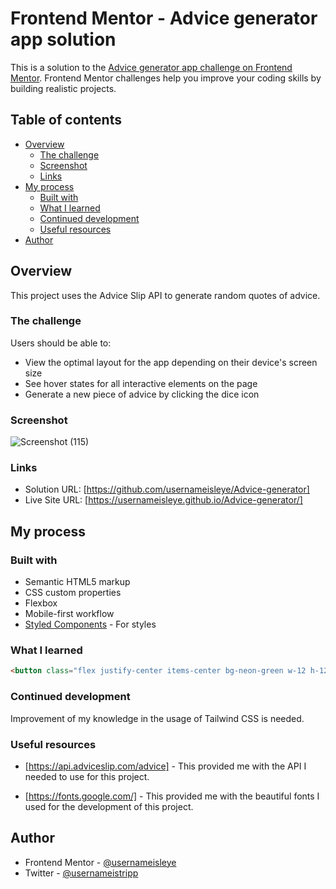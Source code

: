 # Frontend Mentor - Advice generator app solution

This is a solution to the [Advice generator app challenge on Frontend Mentor](https://www.frontendmentor.io/challenges/advice-generator-app-QdUG-13db). Frontend Mentor challenges help you improve your coding skills by building realistic projects.

## Table of contents

- [Overview](#overview)
  - [The challenge](#the-challenge)
  - [Screenshot](#screenshot)
  - [Links](#links)
- [My process](#my-process)
  - [Built with](#built-with)
  - [What I learned](#what-i-learned)
  - [Continued development](#continued-development)
  - [Useful resources](#useful-resources)
- [Author](#author)

## Overview

This project uses the Advice Slip API to generate random quotes of advice.

### The challenge

Users should be able to:

- View the optimal layout for the app depending on their device's screen size
- See hover states for all interactive elements on the page
- Generate a new piece of advice by clicking the dice icon

### Screenshot

![Screenshot (115)](https://user-images.githubusercontent.com/114527354/210237222-272f59c9-a326-4214-98da-a77503885f54.png)


### Links

- Solution URL: [https://github.com/usernameisleye/Advice-generator]
- Live Site URL: [https://usernameisleye.github.io/Advice-generator/]

## My process

### Built with

- Semantic HTML5 markup
- CSS custom properties
- Flexbox
- Mobile-first workflow
- [Styled Components](https://tailwindcss.com/) - For styles

### What I learned

```html
<button class="flex justify-center items-center bg-neon-green w-12 h-12 rounded-full absolute left-1/2 -translate-x-2/4 cursor-pointer outline-none hover:shadow-[0px_0px_20px] hover:shadow-neon-green"><img class="" src="./images/icon-dice.svg" alt=""></button>
```

### Continued development

Improvement of my knowledge in the usage of Tailwind CSS is needed.

### Useful resources

- [https://api.adviceslip.com/advice] - This provided me with the API I needed to use for this project.

- [https://fonts.google.com/] - This provided me with the beautiful fonts I used for the development of this project.


## Author

- Frontend Mentor - [@usernameisleye](https://www.frontendmentor.io/profile/usernameisleye)
- Twitter - [@usernameistripp](https://twitter.com/usernameistripp)


